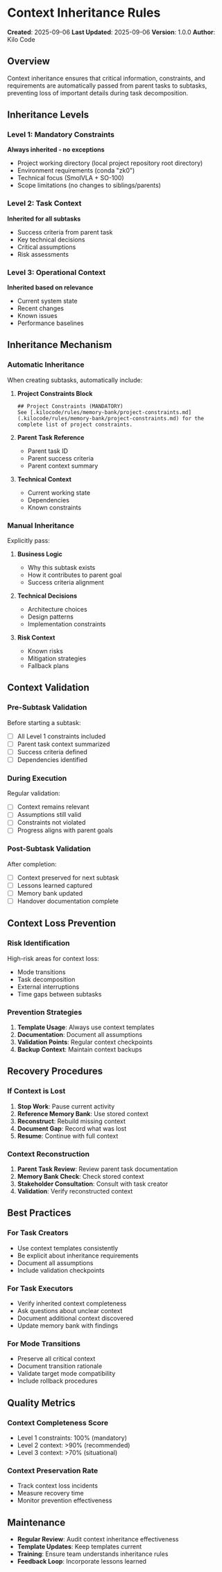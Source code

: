 # Context Inheritance Rules

**Created**: 2025-09-06
**Last Updated**: 2025-09-06
**Version**: 1.0.0
**Author**: Kilo Code

## Overview

Context inheritance ensures that critical information, constraints, and requirements are automatically passed from parent tasks to subtasks, preventing loss of important details during task decomposition.

## Inheritance Levels

### Level 1: Mandatory Constraints
**Always inherited - no exceptions**
- Project working directory (local project repository root directory)
- Environment requirements (conda "zk0")
- Technical focus (SmolVLA + SO-100)
- Scope limitations (no changes to siblings/parents)

### Level 2: Task Context
**Inherited for all subtasks**
- Success criteria from parent task
- Key technical decisions
- Critical assumptions
- Risk assessments

### Level 3: Operational Context
**Inherited based on relevance**
- Current system state
- Recent changes
- Known issues
- Performance baselines

## Inheritance Mechanism

### Automatic Inheritance
When creating subtasks, automatically include:

1. **Project Constraints Block**
    ```
    ## Project Constraints (MANDATORY)
    See [.kilocode/rules/memory-bank/project-constraints.md](.kilocode/rules/memory-bank/project-constraints.md) for the complete list of project constraints.
    ```

2. **Parent Task Reference**
   - Parent task ID
   - Parent success criteria
   - Parent context summary

3. **Technical Context**
   - Current working state
   - Dependencies
   - Known constraints

### Manual Inheritance
Explicitly pass:

1. **Business Logic**
   - Why this subtask exists
   - How it contributes to parent goal
   - Success criteria alignment

2. **Technical Decisions**
   - Architecture choices
   - Design patterns
   - Implementation constraints

3. **Risk Context**
   - Known risks
   - Mitigation strategies
   - Fallback plans

## Context Validation

### Pre-Subtask Validation
Before starting a subtask:
- [ ] All Level 1 constraints included
- [ ] Parent task context summarized
- [ ] Success criteria defined
- [ ] Dependencies identified

### During Execution
Regular validation:
- [ ] Context remains relevant
- [ ] Assumptions still valid
- [ ] Constraints not violated
- [ ] Progress aligns with parent goals

### Post-Subtask Validation
After completion:
- [ ] Context preserved for next subtask
- [ ] Lessons learned captured
- [ ] Memory bank updated
- [ ] Handover documentation complete

## Context Loss Prevention

### Risk Identification
High-risk areas for context loss:
- Mode transitions
- Task decomposition
- External interruptions
- Time gaps between subtasks

### Prevention Strategies
1. **Template Usage**: Always use context templates
2. **Documentation**: Document all assumptions
3. **Validation Points**: Regular context checkpoints
4. **Backup Context**: Maintain context backups

## Recovery Procedures

### If Context is Lost
1. **Stop Work**: Pause current activity
2. **Reference Memory Bank**: Use stored context
3. **Reconstruct**: Rebuild missing context
4. **Document Gap**: Record what was lost
5. **Resume**: Continue with full context

### Context Reconstruction
1. **Parent Task Review**: Review parent task documentation
2. **Memory Bank Check**: Check stored context
3. **Stakeholder Consultation**: Consult with task creator
4. **Validation**: Verify reconstructed context

## Best Practices

### For Task Creators
- Use context templates consistently
- Be explicit about inheritance requirements
- Document all assumptions
- Include validation checkpoints

### For Task Executors
- Verify inherited context completeness
- Ask questions about unclear context
- Document additional context discovered
- Update memory bank with findings

### For Mode Transitions
- Preserve all critical context
- Document transition rationale
- Validate target mode compatibility
- Include rollback procedures

## Quality Metrics

### Context Completeness Score
- Level 1 constraints: 100% (mandatory)
- Level 2 context: >90% (recommended)
- Level 3 context: >70% (situational)

### Context Preservation Rate
- Track context loss incidents
- Measure recovery time
- Monitor prevention effectiveness

## Maintenance

- **Regular Review**: Audit context inheritance effectiveness
- **Template Updates**: Keep templates current
- **Training**: Ensure team understands inheritance rules
- **Feedback Loop**: Incorporate lessons learned